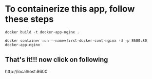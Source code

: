 # To containerize this app, follow these steps


```
docker build -t docker-app-nginx .
```
```
docker container run --name=first-docker-cont-nginx -d -p 8600:80 docker-app-nginx

```
## That's it!!! now click on following 

http://localhost:8600
